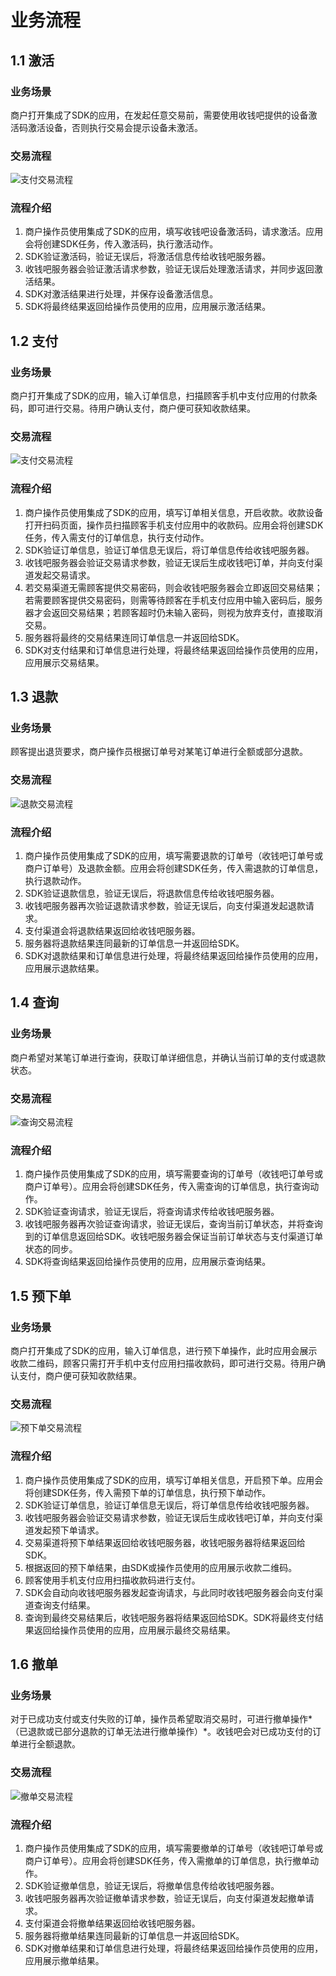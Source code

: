 # <a name="workflow"></a> 业务流程
## 1.1 激活
### 业务场景
商户打开集成了SDK的应用，在发起任意交易前，需要使用收钱吧提供的设备激活码激活设备，否则执行交易会提示设备未激活。
### 交易流程
![](http://images.wosaimg.com/f7/087eb02fc4a3b19ea913606310a5eb42e24aee.png "支付交易流程")

### 流程介绍

1. 商户操作员使用集成了SDK的应用，填写收钱吧设备激活码，请求激活。应用会将创建SDK任务，传入激活码，执行激活动作。
2. SDK验证激活码，验证无误后，将激活信息传给收钱吧服务器。
3. 收钱吧服务器会验证激活请求参数，验证无误后处理激活请求，并同步返回激活结果。
4. SDK对激活结果进行处理，并保存设备激活信息。
5. SDK将最终结果返回给操作员使用的应用，应用展示激活结果。
## 1.2 支付
### 业务场景
商户打开集成了SDK的应用，输入订单信息，扫描顾客手机中支付应用的付款条码，即可进行交易。待用户确认支付，商户便可获知收款结果。
### 交易流程
![](http://images.wosaimg.com/1c/1266eab5b5fabed2f612c56a8768b379e1799b.png "支付交易流程")

### 流程介绍

1. 商户操作员使用集成了SDK的应用，填写订单相关信息，开启收款。收款设备打开扫码页面，操作员扫描顾客手机支付应用中的收款码。应用会将创建SDK任务，传入需支付的订单信息，执行支付动作。
2. SDK验证订单信息，验证订单信息无误后，将订单信息传给收钱吧服务器。
3. 收钱吧服务器会验证交易请求参数，验证无误后生成收钱吧订单，并向支付渠道发起交易请求。
4. 若交易渠道无需顾客提供交易密码，则会收钱吧服务器会立即返回交易结果；若需要顾客提供交易密码，则需等待顾客在手机支付应用中输入密码后，服务器才会返回交易结果；若顾客超时仍未输入密码，则视为放弃支付，直接取消交易。
5. 服务器将最终的交易结果连同订单信息一并返回给SDK。
6. SDK对支付结果和订单信息进行处理，将最终结果返回给操作员使用的应用，应用展示交易结果。

## 1.3 退款
### 业务场景
顾客提出退货要求，商户操作员根据订单号对某笔订单进行全额或部分退款。
### 交易流程
![](http://images.wosaimg.com/05/68da94304c804297e1927576044d62ab4959c1.png "退款交易流程")

### 流程介绍

1. 商户操作员使用集成了SDK的应用，填写需要退款的订单号（收钱吧订单号或商户订单号）及退款金额。应用会将创建SDK任务，传入需退款的订单信息，执行退款动作。
2. SDK验证退款信息，验证无误后，将退款信息传给收钱吧服务器。
3. 收钱吧服务器再次验证退款请求参数，验证无误后，向支付渠道发起退款请求。
4. 支付渠道会将退款结果返回给收钱吧服务器。
5. 服务器将退款结果连同最新的订单信息一并返回给SDK。
6. SDK对退款结果和订单信息进行处理，将最终结果返回给操作员使用的应用，应用展示退款结果。
## 1.4 查询
### 业务场景
商户希望对某笔订单进行查询，获取订单详细信息，并确认当前订单的支付或退款状态。
### 交易流程
![](http://images.wosaimg.com/fb/9b3232e1f11e3f78c3e6a5b94d47f0d2c41c9d.png "查询交易流程")

### 流程介绍

1. 商户操作员使用集成了SDK的应用，填写需要查询的订单号（收钱吧订单号或商户订单号）。应用会将创建SDK任务，传入需查询的订单信息，执行查询动作。
2. SDK验证查询请求，验证无误后，将查询请求传给收钱吧服务器。
3. 收钱吧服务器再次验证查询请求，验证无误后，查询当前订单状态，并将查询到的订单信息返回给SDK。收钱吧服务器会保证当前订单状态与支付渠道订单状态的同步。
4. SDK将查询结果返回给操作员使用的应用，应用展示查询结果。
## 1.5 预下单
### 业务场景
商户打开集成了SDK的应用，输入订单信息，进行预下单操作，此时应用会展示收款二维码，顾客只需打开手机中支付应用扫描收款码，即可进行交易。待用户确认支付，商户便可获知收款结果。
### 交易流程
![](http://images.wosaimg.com/89/6fbef38ffb9a62e920363c8816c00aa4452ecc.png "预下单交易流程")

### 流程介绍

1. 商户操作员使用集成了SDK的应用，填写订单相关信息，开启预下单。应用会将创建SDK任务，传入需预下单的订单信息，执行预下单动作。
2. SDK验证订单信息，验证订单信息无误后，将订单信息传给收钱吧服务器。
3. 收钱吧服务器会验证交易请求参数，验证无误后生成收钱吧订单，并向支付渠道发起预下单请求。
4. 交易渠道将预下单结果返回给收钱吧服务器，收钱吧服务器将结果返回给SDK。
5. 根据返回的预下单结果，由SDK或操作员使用的应用展示收款二维码。
6. 顾客使用手机支付应用扫描收款码进行支付。
7. SDK会自动向收钱吧服务器发起查询请求，与此同时收钱吧服务器会向支付渠道查询支付结果。
8. 查询到最终交易结果后，收钱吧服务器将结果返回给SDK。SDK将最终支付结果返回给操作员使用的应用，应用展示最终交易结果。

## 1.6 撤单
### 业务场景
对于已成功支付或支付失败的订单，操作员希望取消交易时，可进行撤单操作*（已退款或已部分退款的订单无法进行撤单操作）*。收钱吧会对已成功支付的订单进行全额退款。
### 交易流程
![](http://images.wosaimg.com/2a/9f3bd2dcca05cd58e5fd5f3953853333006388.png "撤单交易流程")

### 流程介绍

1. 商户操作员使用集成了SDK的应用，填写需要撤单的订单号（收钱吧订单号或商户订单号）。应用会将创建SDK任务，传入需撤单的订单信息，执行撤单动作。
2. SDK验证撤单信息，验证无误后，将撤单信息传给收钱吧服务器。
3. 收钱吧服务器再次验证撤单请求参数，验证无误后，向支付渠道发起撤单请求。
4. 支付渠道会将撤单结果返回给收钱吧服务器。
5. 服务器将撤单结果连同最新的订单信息一并返回给SDK。
6. SDK对撤单结果和订单信息进行处理，将最终结果返回给操作员使用的应用，应用展示撤单结果。
